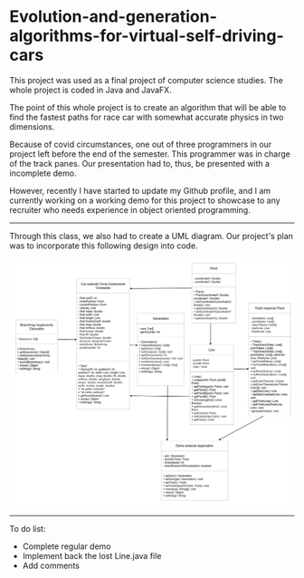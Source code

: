 # Evolution-and-generation-algorithms-for-virtual-self-driving-cars
This project was used as a final project of computer science studies. The whole project is coded in Java and JavaFX. 

The point of this whole project is to create an algorithm that will be able to find the fastest paths for race car with somewhat accurate physics in two dimensions.

Because of covid circumstances, one out of three programmers in our project left before the end of the semester. This programmer was in charge of the track panes. Our presentation had to, thus, be presented with a incomplete demo.

However, recently I have started to update my Github profile, and I am currently working on a working demo for this project to showcase to any recruiter who needs experience in object oriented programming.

---

Through this class, we also had to create a UML diagram. Our project's plan was to incorporate this following design into code.

![image](UML_Diagram.jpg)

---

To do list:

- Complete regular demo
- Implement back the lost Line.java file
- Add comments
